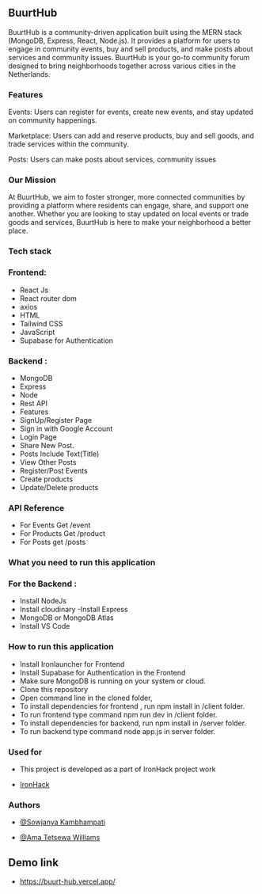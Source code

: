 ## BuurtHub
BuurtHub is a community-driven application built using the MERN stack (MongoDB, Express, React, Node.js). It provides a platform for users to engage in community events, buy and sell products, and make posts about services and community issues. BuurtHub is your go-to community forum designed to bring neighborhoods together across various cities in the Netherlands.

### Features

Events: Users can register for events, create new events, and stay updated on community happenings.

Marketplace: Users can add and reserve products, buy and sell goods, and trade services within the community.

Posts: Users can make posts about services, community issues

### Our Mission
At BuurtHub, we aim to foster stronger, more connected communities by providing a platform where residents can engage, share, and support one another. Whether you are looking to stay updated on local events or trade goods and services, BuurtHub is here to make your neighborhood a better place.

### Tech stack

### Frontend:

- React Js
- React router dom
- axios
- HTML
- Tailwind CSS
- JavaScript
- Supabase for Authentication

### Backend :

- MongoDB
- Express
- Node
- Rest API
- Features
- SignUp/Register Page
- Sign in with Google Account
- Login Page
- Share New Post.
- Posts Include Text(Title)
- View Other Posts
- Register/Post Events
- Create products
- Update/Delete products

  
### API Reference

- For Events Get /event
- For Products Get /product
- For Posts get /posts

  
### What you need to run this application

### For the Backend :

- Install NodeJs
- Install cloudinary
-Install Express
- MongoDB or MongoDB Atlas
- Install VS Code
  
###  How to run this application

- Install Ironlauncher for Frontend
- Install Supabase for Authentication in the Frontend
- Make sure MongoDB is running on your system or cloud.
- Clone this repository
- Open command line in the cloned folder,
- To install dependencies for frontend , run npm install in /client folder.
- To run frontend type command npm run dev in /client folder.
- To install dependencies for backend, run npm install in /server folder.
- To run backend type command node app.js in server folder.

  
### Used for

- This project is developed as a part of IronHack project work

- [ IronHack](https://www.ironhack.com/)

### Authors

- [@Sowjanya Kambhampati](https://github.com/sowjanyakambhampati)

- [@Ama Tetsewa Williams](https://github.com/Tetsewa)

## Demo link

- https://buurt-hub.vercel.app/

